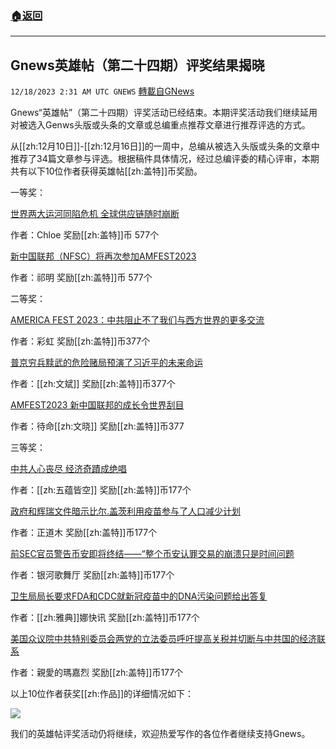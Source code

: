 ###  [:house:返回](README.md)
---


## Gnews英雄帖（第二十四期）评奖结果揭晓
`12/18/2023 2:31 AM UTC GNEWS` [轉載自GNews](https://gnews.org/articles/2122313)

Gnews“英雄帖”（第二十四期）评奖活动已经结束。本期评奖活动我们继续延用对被选入Genws头版或头条的文章或总编重点推荐文章进行推荐评选的方式。

从[[zh:12月10日]]-[[zh:12月16日]]的一周中，总编从被选入头版或头条的文章中推荐了34篇文章参与评选。根据稿件具体情况，经过总编评委的精心评审，本期共有以下10位作者获得英雄帖[[zh:盖特]]币奖励。

一等奖：

[世界两大运河同陷危机 全球供应链随时崩断]( https://gnews.org/m/2093329)

作者：Chloe 奖励[[zh:盖特]]币 577个

[新中国联邦（NFSC）将再次参加AMFEST2023]( https://gnews.org/m/2104585)

作者：祁明   奖励[[zh:盖特]]币 577个

二等奖：

[AMERICA FEST 2023：中共阻止不了我们与西方世界的更多交流]( https://gnews.org/m/2116799)

作者：彩虹   奖励[[zh:盖特]]币377个

[普京穷兵黩武的危险赌局预演了习近平的未来命运]( https://gnews.org/m/2096124)

作者：[[zh:文斌]]  奖励[[zh:盖特]]币377个

[AMFEST2023 新中国联邦的成长令世界刮目]( https://gnews.org/m/2115836)

作者：待命[[zh:文晓]]   奖励[[zh:盖特]]币377

三等奖：

[中共人心丧尽 经济奇蹟成绝唱]( https://gnews.org/m/2093344)

作者：[[zh:五蕴皆空]]   奖励[[zh:盖特]]币177个

[政府和辉瑞文件暗示比尔.盖茨利用疫苗参与了人口减少计划]( https://gnews.org/m/2100762)

作者：正道木  奖励[[zh:盖特]]币177个

[前SEC官员警告币安即将终结——“整个币安认罪交易的崩溃只是时间问题]( https://gnews.org/m/2100547)

作者：银河歌舞厅    奖励[[zh:盖特]]币177个

[卫生局局长要求FDA和CDC就新冠疫苗中的DNA污染问题给出答复]( https://gnews.org/m/2094624)

作者：[[zh:雅典]]娜快讯   奖励[[zh:盖特]]币177个

[美国众议院中共特别委员会两党的立法委员呼吁提高关税并切断与中共国的经济联系]( https://gnews.org/m/2102100)

作者：親愛的瑪嘉烈   奖励[[zh:盖特]]币177个

以上10位作者获奖[[zh:作品]]的详细情况如下：


![](https://i.imgur.com/gobE6GO.png)


我们的英雄帖评奖活动仍将继续，欢迎热爱写作的各位作者继续支持Gnews。
